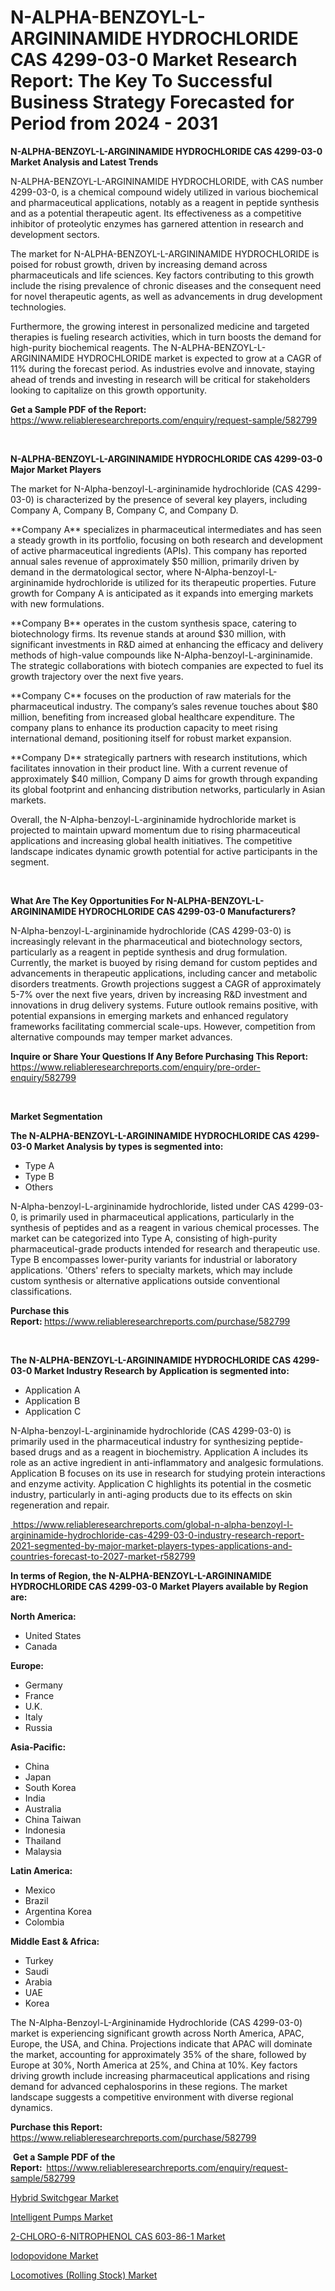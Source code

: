 <p><h1>N-ALPHA-BENZOYL-L-ARGININAMIDE HYDROCHLORIDE CAS 4299-03-0 Market Research Report: The Key To Successful Business Strategy Forecasted for Period from 2024 - 2031</h1></p><p><strong>N-ALPHA-BENZOYL-L-ARGININAMIDE HYDROCHLORIDE CAS 4299-03-0 Market Analysis and Latest Trends</strong></p>
<p><p>N-ALPHA-BENZOYL-L-ARGININAMIDE HYDROCHLORIDE, with CAS number 4299-03-0, is a chemical compound widely utilized in various biochemical and pharmaceutical applications, notably as a reagent in peptide synthesis and as a potential therapeutic agent. Its effectiveness as a competitive inhibitor of proteolytic enzymes has garnered attention in research and development sectors.</p><p>The market for N-ALPHA-BENZOYL-L-ARGININAMIDE HYDROCHLORIDE is poised for robust growth, driven by increasing demand across pharmaceuticals and life sciences. Key factors contributing to this growth include the rising prevalence of chronic diseases and the consequent need for novel therapeutic agents, as well as advancements in drug development technologies. </p><p>Furthermore, the growing interest in personalized medicine and targeted therapies is fueling research activities, which in turn boosts the demand for high-purity biochemical reagents. The N-ALPHA-BENZOYL-L-ARGININAMIDE HYDROCHLORIDE market is expected to grow at a CAGR of 11% during the forecast period. As industries evolve and innovate, staying ahead of trends and investing in research will be critical for stakeholders looking to capitalize on this growth opportunity.</p></p>
<p><strong>Get a Sample PDF of the Report:&nbsp;</strong> <a href="https://www.reliableresearchreports.com/enquiry/request-sample/582799?utm_campaign=10&utm_medium=2&utm_source=Github&utm_content=ia&utm_term=13102024&utm_id=n-alpha-benzoyl-l-argininamide-hydrochloride-cas-4299-03-0">https://www.reliableresearchreports.com/enquiry/request-sample/582799</a></p>
<p>&nbsp;</p>
<p><strong>N-ALPHA-BENZOYL-L-ARGININAMIDE HYDROCHLORIDE CAS 4299-03-0 Major Market Players</strong></p>
<p><p>The market for N-Alpha-benzoyl-L-argininamide hydrochloride (CAS 4299-03-0) is characterized by the presence of several key players, including Company A, Company B, Company C, and Company D. </p><p>**Company A** specializes in pharmaceutical intermediates and has seen a steady growth in its portfolio, focusing on both research and development of active pharmaceutical ingredients (APIs). This company has reported annual sales revenue of approximately $50 million, primarily driven by demand in the dermatological sector, where N-Alpha-benzoyl-L-argininamide hydrochloride is utilized for its therapeutic properties. Future growth for Company A is anticipated as it expands into emerging markets with new formulations.</p><p>**Company B** operates in the custom synthesis space, catering to biotechnology firms. Its revenue stands at around $30 million, with significant investments in R&D aimed at enhancing the efficacy and delivery methods of high-value compounds like N-Alpha-benzoyl-L-argininamide. The strategic collaborations with biotech companies are expected to fuel its growth trajectory over the next five years.</p><p>**Company C** focuses on the production of raw materials for the pharmaceutical industry. The company’s sales revenue touches about $80 million, benefiting from increased global healthcare expenditure. The company plans to enhance its production capacity to meet rising international demand, positioning itself for robust market expansion.</p><p>**Company D** strategically partners with research institutions, which facilitates innovation in their product line. With a current revenue of approximately $40 million, Company D aims for growth through expanding its global footprint and enhancing distribution networks, particularly in Asian markets.</p><p>Overall, the N-Alpha-benzoyl-L-argininamide hydrochloride market is projected to maintain upward momentum due to rising pharmaceutical applications and increasing global health initiatives. The competitive landscape indicates dynamic growth potential for active participants in the segment.</p></p>
<p>&nbsp;</p>
<p><strong>What Are The Key Opportunities For N-ALPHA-BENZOYL-L-ARGININAMIDE HYDROCHLORIDE CAS 4299-03-0 Manufacturers?</strong></p>
<p><p>N-Alpha-benzoyl-L-argininamide hydrochloride (CAS 4299-03-0) is increasingly relevant in the pharmaceutical and biotechnology sectors, particularly as a reagent in peptide synthesis and drug formulation. Currently, the market is buoyed by rising demand for custom peptides and advancements in therapeutic applications, including cancer and metabolic disorders treatments. Growth projections suggest a CAGR of approximately 5-7% over the next five years, driven by increasing R&D investment and innovations in drug delivery systems. Future outlook remains positive, with potential expansions in emerging markets and enhanced regulatory frameworks facilitating commercial scale-ups. However, competition from alternative compounds may temper market advances.</p></p>
<p><strong>Inquire or Share Your Questions If Any Before Purchasing This Report:</strong> <a href="https://www.reliableresearchreports.com/enquiry/pre-order-enquiry/582799?utm_campaign=10&utm_medium=2&utm_source=Github&utm_content=ia&utm_term=13102024&utm_id=n-alpha-benzoyl-l-argininamide-hydrochloride-cas-4299-03-0">https://www.reliableresearchreports.com/enquiry/pre-order-enquiry/582799</a></p>
<p>&nbsp;</p>
<p><strong>Market Segmentation</strong></p>
<p><strong>The N-ALPHA-BENZOYL-L-ARGININAMIDE HYDROCHLORIDE CAS 4299-03-0 Market Analysis by types is segmented into:</strong></p>
<p><ul><li>Type A</li><li>Type B</li><li>Others</li></ul></p>
<p><p>N-Alpha-benzoyl-L-argininamide hydrochloride, listed under CAS 4299-03-0, is primarily used in pharmaceutical applications, particularly in the synthesis of peptides and as a reagent in various chemical processes. The market can be categorized into Type A, consisting of high-purity pharmaceutical-grade products intended for research and therapeutic use. Type B encompasses lower-purity variants for industrial or laboratory applications. 'Others' refers to specialty markets, which may include custom synthesis or alternative applications outside conventional classifications.</p></p>
<p><strong>Purchase this Report:&nbsp;</strong><a href="https://www.reliableresearchreports.com/purchase/582799?utm_campaign=10&utm_medium=2&utm_source=Github&utm_content=ia&utm_term=13102024&utm_id=n-alpha-benzoyl-l-argininamide-hydrochloride-cas-4299-03-0">https://www.reliableresearchreports.com/purchase/582799</a></p>
<p>&nbsp;</p>
<p><strong>The N-ALPHA-BENZOYL-L-ARGININAMIDE HYDROCHLORIDE CAS 4299-03-0 Market Industry Research by Application is segmented into:</strong></p>
<p><ul><li>Application A</li><li>Application B</li><li>Application C</li></ul></p>
<p><p>N-Alpha-benzoyl-L-argininamide hydrochloride (CAS 4299-03-0) is primarily used in the pharmaceutical industry for synthesizing peptide-based drugs and as a reagent in biochemistry. Application A includes its role as an active ingredient in anti-inflammatory and analgesic formulations. Application B focuses on its use in research for studying protein interactions and enzyme activity. Application C highlights its potential in the cosmetic industry, particularly in anti-aging products due to its effects on skin regeneration and repair.</p></p>
<p><a href="https://www.reliableresearchreports.com/global-n-alpha-benzoyl-l-argininamide-hydrochloride-cas-4299-03-0-industry-research-report-2021-segmented-by-major-market-players-types-applications-and-countries-forecast-to-2027-market-r582799?utm_campaign=10&utm_medium=2&utm_source=Github&utm_content=ia&utm_term=13102024&utm_id=n-alpha-benzoyl-l-argininamide-hydrochloride-cas-4299-03-0">&nbsp;https://www.reliableresearchreports.com/global-n-alpha-benzoyl-l-argininamide-hydrochloride-cas-4299-03-0-industry-research-report-2021-segmented-by-major-market-players-types-applications-and-countries-forecast-to-2027-market-r582799</a></p>
<p><strong>In terms of Region, the N-ALPHA-BENZOYL-L-ARGININAMIDE HYDROCHLORIDE CAS 4299-03-0 Market Players available by Region are:</strong></p>
<p>
    <p> <strong> North America: </strong>
        <ul>
            <li>United States</li>
            <li>Canada</li>
        </ul>
        </p> 
    <p> <strong> Europe: </strong>
        <ul>
            <li>Germany</li>
            <li>France</li>
            <li>U.K.</li>
            <li>Italy</li>
            <li>Russia</li>
        </ul>
        </p> 
    <p> <strong> Asia-Pacific: </strong>
        <ul>
            <li>China</li>
            <li>Japan</li>
            <li>South Korea</li>
            <li>India</li>
            <li>Australia</li>
            <li>China Taiwan</li>
            <li>Indonesia</li>
            <li>Thailand</li>
            <li>Malaysia</li>
        </ul>
        </p> 
    <p> <strong> Latin America: </strong>
        <ul>
            <li>Mexico</li>
            <li>Brazil</li>
            <li>Argentina Korea</li>
            <li>Colombia</li>
        </ul>
        </p> 
    <p> <strong> Middle East & Africa: </strong>
        <ul>
            <li>Turkey</li>
            <li>Saudi</li>
            <li>Arabia</li>
            <li>UAE</li>
            <li>Korea</li>
        </ul>
    </p>
    </p>
<p><p>The N-Alpha-Benzoyl-L-Argininamide Hydrochloride (CAS 4299-03-0) market is experiencing significant growth across North America, APAC, Europe, the USA, and China. Projections indicate that APAC will dominate the market, accounting for approximately 35% of the share, followed by Europe at 30%, North America at 25%, and China at 10%. Key factors driving growth include increasing pharmaceutical applications and rising demand for advanced cephalosporins in these regions. The market landscape suggests a competitive environment with diverse regional dynamics.</p></p>
<p><strong>Purchase this Report: </strong><a href="https://www.reliableresearchreports.com/purchase/582799?utm_campaign=10&utm_medium=2&utm_source=Github&utm_content=ia&utm_term=13102024&utm_id=n-alpha-benzoyl-l-argininamide-hydrochloride-cas-4299-03-0">https://www.reliableresearchreports.com/purchase/582799</a></p>
<p>&nbsp;<strong>Get a Sample PDF of the Report:&nbsp;&nbsp;</strong><a href="https://www.reliableresearchreports.com/enquiry/request-sample/582799?utm_campaign=10&utm_medium=2&utm_source=Github&utm_content=ia&utm_term=13102024&utm_id=n-alpha-benzoyl-l-argininamide-hydrochloride-cas-4299-03-0">https://www.reliableresearchreports.com/enquiry/request-sample/582799</a></p>
<p><strong></strong></p>
<p><p><a href="https://issuu.com/reportprime-2/docs/hybrid-switchgear-market-size-2030._68cda875eea946?utm_campaign=10&utm_medium=2&utm_source=Github&utm_content=ia&utm_term=13102024&utm_id=n-alpha-benzoyl-l-argininamide-hydrochloride-cas-4299-03-0">Hybrid Switchgear Market</a></p><p><a href="https://issuu.com/reportprime-2/docs/intelligent-pumps-market-size-2030._b9f9bae7c791df?utm_campaign=10&utm_medium=2&utm_source=Github&utm_content=ia&utm_term=13102024&utm_id=n-alpha-benzoyl-l-argininamide-hydrochloride-cas-4299-03-0">Intelligent Pumps Market</a></p><p><a href="https://github.com/JubayerMia832/Market-Research-Report-List-1/blob/main/2-chloro-6-nitrophenol-cas-603-86-1-market.md?utm_campaign=10&utm_medium=2&utm_source=Github&utm_content=ia&utm_term=13102024&utm_id=n-alpha-benzoyl-l-argininamide-hydrochloride-cas-4299-03-0">2-CHLORO-6-NITROPHENOL CAS 603-86-1 Market</a></p><p><a href="https://github.com/ygfu6u/Market-Research-Report-List-1/blob/main/iodopovidone-market.md?utm_campaign=10&utm_medium=2&utm_source=Github&utm_content=ia&utm_term=13102024&utm_id=n-alpha-benzoyl-l-argininamide-hydrochloride-cas-4299-03-0">Iodopovidone Market</a></p><p><a href="https://www.linkedin.com/pulse/emerging-opportunities-challenges-global-locomotives-lmake?utm_campaign=10&utm_medium=2&utm_source=Github&utm_content=ia&utm_term=13102024&utm_id=n-alpha-benzoyl-l-argininamide-hydrochloride-cas-4299-03-0">Locomotives (Rolling Stock) Market</a></p></p>